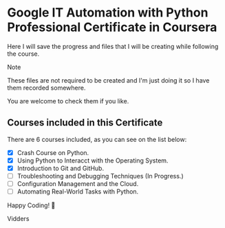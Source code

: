 # Google IT Automation with Python Professional Certificate in Coursera

Here I will save the progress and files that I will be creating while following the course.

> [!NOTE]
> These files are not required to be created and I'm just doing it so I have them recorded somewhere.

You are welcome to check them if you like.

## Courses included in this Certificate 
There are 6 courses included, as you can see on the list below:
- [x] Crash Course on Python.
- [x] Using Python to Interacct with the Operating System.
- [x] Introduction to Git and GitHub.
- [ ] Troubleshooting and Debugging Techniques (In Progress.)
- [ ] Configuration Management and the Cloud.
- [ ] Automating Real-World Tasks with Python.

Happy Coding! :tada:

Vidders